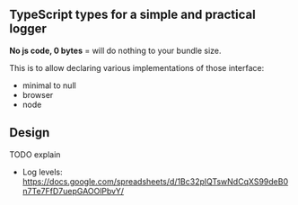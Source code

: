 ## TypeScript types for a simple and practical logger

**No js code, 0 bytes** = will do nothing to your bundle size.

This is to allow declaring various implementations of those interface:
* minimal to null
* browser
* node


## Design
TODO explain

* Log levels: https://docs.google.com/spreadsheets/d/1Bc32plQTswNdCqXS99deB0n7Te7FfD7uepGAOOlPbvY/
